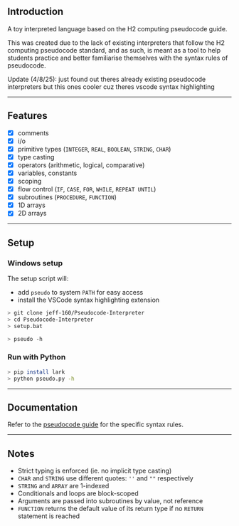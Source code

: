 ## Introduction

A toy interpreted language based on the H2 computing pseudocode guide.  
  
This was created due to the lack of existing interpreters that follow the H2 computing pseudocode standard, and as such, is meant as a tool to help students practice and better familiarise themselves with the syntax rules of pseudocode. 

Update (4/8/25): just found out theres already existing pseudocode interpreters but this ones cooler cuz theres vscode syntax highlighting

---

## Features

- [x] comments  
- [x] i/o    
- [x] primitive types (`INTEGER`, `REAL`, `BOOLEAN`, `STRING`, `CHAR`)  
- [x] type casting  
- [x] operators (arithmetic, logical, comparative)
- [x] variables, constants  
- [x] scoping
- [x] flow control (`IF`, `CASE`, `FOR`, `WHILE`, `REPEAT UNTIL`)  
- [x] subroutines (`PROCEDURE`, `FUNCTION`)
- [x] 1D arrays
- [x] 2D arrays

---

## Setup

### Windows setup

The setup script will:
- add `pseudo` to system `PATH` for easy access
- install the VSCode syntax highlighting extension

```bash
> git clone jeff-160/Pseudocode-Interpreter
> cd Pseudocode-Interpreter
> setup.bat

> pseudo -h
```

### Run with Python
```bash
> pip install lark
> python pseudo.py -h
```

--- 

## Documentation

Refer to the [pseudocode guide](documentation.pdf) for the specific syntax rules.  

--- 

## Notes

- Strict typing is enforced (ie. no implicit type casting)
- `CHAR` and `STRING` use different quotes: `''` and `""` respectively
- `STRING` and `ARRAY` are 1-indexed
- Conditionals and loops are block-scoped
- Arguments are passed into subroutines by value, not reference
- `FUNCTION` returns the default value of its return type if no `RETURN` statement is reached